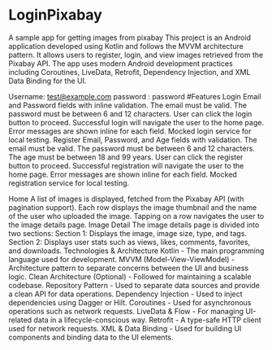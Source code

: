 # LoginPixabay
A sample app for getting images from pixabay
This project is an Android application developed using Kotlin and follows the MVVM architecture pattern. It allows users to register, login, and view images retrieved from the Pixabay API. The app uses modern Android development practices including Coroutines, LiveData, Retrofit, Dependency Injection, and XML Data Binding for the UI.

Username: test@example.com password : password
#Features
Login
Email and Password fields with inline validation.
The email must be valid.
The password must be between 6 and 12 characters.
User can click the login button to proceed.
Successful login will navigate the user to the home page.
Error messages are shown inline for each field.
Mocked login service for local testing.
Register
Email, Password, and Age fields with validation.
The email must be valid.
The password must be between 6 and 12 characters.
The age must be between 18 and 99 years.
User can click the register button to proceed.
Successful registration will navigate the user to the home page.
Error messages are shown inline for each field.
Mocked registration service for local testing.

Home
A list of images is displayed, fetched from the Pixabay API (with pagination support).
Each row displays the image thumbnail and the name of the user who uploaded the image.
Tapping on a row navigates the user to the image details page.
Image Detail
The image details page is divided into two sections:
Section 1: Displays the image, image size, type, and tags.
Section 2: Displays user stats such as views, likes, comments, favorites, and downloads.
Technologies & Architecture
Kotlin - The main programming language used for development.
MVVM (Model-View-ViewModel) - Architecture pattern to separate concerns between the UI and business logic.
Clean Architecture (Optional) - Followed for maintaining a scalable codebase.
Repository Pattern - Used to separate data sources and provide a clean API for data operations.
Dependency Injection - Used to inject dependencies using Dagger or Hilt.
Coroutines - Used for asynchronous operations such as network requests.
LiveData & Flow - For managing UI-related data in a lifecycle-conscious way.
Retrofit - A type-safe HTTP client used for network requests.
XML & Data Binding - Used for building UI components and binding data to the UI elements.
